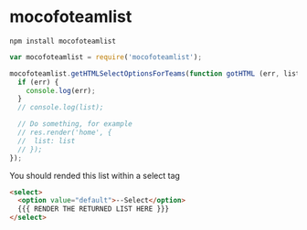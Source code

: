 # mocofoteamlist

`npm install mocofoteamlist`


```JavaScript
var mocofoteamlist = require('mocofoteamlist');

mocofoteamlist.getHTMLSelectOptionsForTeams(function gotHTML (err, list) {
  if (err) {
    console.log(err);
  }
  // console.log(list);

  // Do something, for example
  // res.render('home', {
  //  list: list
  // });
});

```

You should rended this list within a select tag
```html
<select>
  <option value="default">--Select</option>
  {{{ RENDER THE RETURNED LIST HERE }}}
</select>
```
